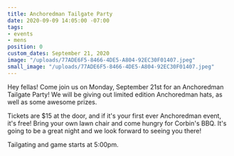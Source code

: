 ```yaml
---
title: Anchoredman Tailgate Party
date: 2020-09-09 14:05:00 -07:00
tags:
- events
- mens
position: 0
custom_dates: September 21, 2020
image: "/uploads/77ADE6F5-8466-4DE5-A804-92EC30F01407.jpeg"
small_image: "/uploads/77ADE6F5-8466-4DE5-A804-92EC30F01407.jpeg"
---
```


Hey fellas!  Come join us on Monday, September 21st for an Anchoredman Tailgate Party!  We will be giving out limited edition Anchoredman hats, as well as some awesome prizes.  

Tickets are $15 at the door, and if it's your first ever Anchoredman event, it's free!  Bring your own lawn chair and come hungry for Corbin's BBQ.  It's going to be a great night and we look forward to seeing you there!  

Tailgating and game starts at 5:00pm.